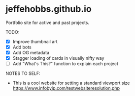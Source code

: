 # jeffehobbs.github.io
Portfolio site for active and past projects.

TODO: 

* [X] Improve thumbnail art
* [X] Add bots
* [X] Add OG metadata
* [X] Stagger loading of cards in visually nifty way
* [ ] Add "What's This?" function to explain each project

NOTES TO SELF:

* This is a cool website for setting a standard viewport size https://www.infobyip.com/testwebsiteresolution.php
